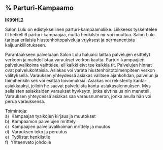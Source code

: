 % Parturi-Kampaamo
----------------

**IK99HL2**

Salon Lulu on edistyksellinen parturi-kampaamoliike. Liikkeess
tyskentelee tll hetkell 6 parturi-kampaajaa, mutta henkilstn mr voi
muuttua. Salon Lulu tarjoaa erilaisia hiustenhoitopalveluja vrjyksest ja
permanentista kaljuunkiillotukseen.

Parantaakseen palveluaan Salon Lulu haluaisi laittaa palvelujen
esittelyt verkoon ja mahdollistaa varaukset verkon kautta.
Parturi-kampaajien palveluvalikoima vaihtelee, eli kaikki eivt tee
kaikkia tit. Palvelujen hinnat ovat palvelukohtaisia. Asiakas voi varata
hiustenhoitotoimenpiteen verkon välityksellä. Varauksen yhteydessä
asiakas valitsee ajankohdan, palvelun ja toimihenkiln sek voi esittää
toivomuksia. Asiakas voi rekisterity kanta-asiakkaaksi, jolloin he
saavat palveluista kanta-asiakasalennuksen. Mys sellaisten asiakkaiden
varaukset hyvksytn, jotka eivt halua nin menetell. Varauksen yhteydessä
asiakas saa varausnumeron, jonka avulla hän voi perua varauksensa.

Toimintoja: \
a)  Kampaajan tyaikojen kirjaus ja muutokset \
b)  Kampaamon palvelujen mrittely \
c)  Kampaajien palveluvalikoiman mrittely ja muutos \
d)  Varauksen teko ja peruutus \
e)  Työlistat henkilstlle \
f)  Yhteenveto johdolle \
 
